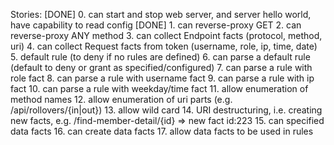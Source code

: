 Stories:
[DONE] 0. can start and stop web server, and server hello world, have capability to read config
[DONE] 1. can reverse-proxy GET
2. can reverse-proxy ANY method
3. can collect Endpoint facts (protocol, method, uri)
4. can collect Request facts from token (username, role, ip, time, date)
5. default rule (to deny if no rules are defined)
6. can parse a default rule (default to deny or grant as specified/configured)
7. can parse a rule with role fact
8. can parse a rule with username fact
9. can parse a rule with ip fact
10. can parse a rule with weekday/time fact
11. allow enumeration of method names
12. allow enumeration of uri parts (e.g. /api/rollovers/{in|out})
13. allow wild card
14. URI destructuring, i.e. creating new facts, e.g. /find-member-detail/{id} => new fact id:223
15. can specified data facts
16. can create data facts
17. allow data facts to be used in rules
